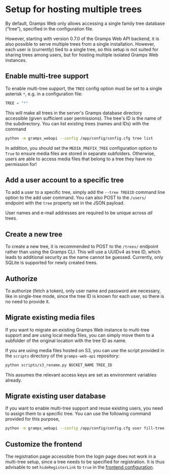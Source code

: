 # Setup for hosting multiple trees


By default, Gramps Web only allows accessing a single family tree database (&ldquo;tree&rdquo;), specified in the configuration file.

However, starting with version 0.7.0 of the Gramps Web API backend, it is also possible to serve multiple trees from a single installation. However, each user is (currently) tied to a single tree, so this setup is not suited for sharing trees among users, but for hosting multiple isolated Gramps Web instances.

## Enable multi-tree support

To enable multi-tree support, the `TREE` config option must be set to a single asterisk `*`, e.g. in a configuration file:

```python
TREE = "*"
```

This will make all trees in the server's Gramps database directory accessible (given sufficient user permissions). The tree's ID is the name of the subdirectory. You can list existing trees (names and IDs) with the command

```bash
python -m gramps_webapi --config /app/config/config.cfg tree list
```

In addition, you should set the `MEDIA_PREFIX_TREE` configuration option to `True` to ensure media files are stored in separate subfolders. Otherwise, users are able to access media files that belong to a tree they have no permission for!

## Add a user account to a specific tree

To add a user to a specific tree, simply add the `--tree TREEID` command line option to the add user command. You can also POST to the `/users/` endpoint with the `tree` property set in the JSON payload.

User names and e-mail addresses are required to be unique across *all* trees.

## Create a new tree

To create a new tree, it is recommended to POST to the `/trees/` endpoint rather than using the Gramps CLI. This will use a UUIDv4 as tree ID, which leads to additional security as the name cannot be guessed. Currently, only SQLite is supported for newly created trees.


## Authorize

To authorize (fetch a token), only user name and password are necessary, like in single-tree mode, since the tree ID is known for each user, so there is no need to provide it.


## Migrate existing media files

If you want to migrate an existing Gramps Web instance to multi-tree support and are using local media files, you can simply move them to a subfolder of the original location with the tree ID as name.

If you are using media files hosted on S3, you can use the script provided in the `scripts` directory of the `gramps-web-api` repository:

```bash
python scripts/s3_rename.py BUCKET_NAME TREE_ID
```

This assumes the relevant access keys are set as environment variables already.


## Migrate existing user database

If you want to enable multi-tree support and reuse existing users, you need to assign them to a specific tree. You can use the following command provided for this purpose,

```bash
python -m gramps_webapi --config /app/config/config.cfg user fill-tree TREE_ID
```


## Customize the frontend

The registration page accessible from the login page does not work in a multi-tree setup, since a tree needs to be specified for registration. It is thus advisable to set `hideRegisterLink` to `true` in the [frontend configuration](frontend-config.md).